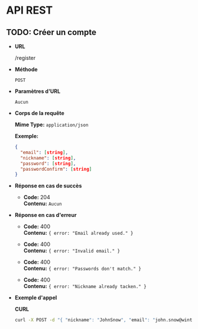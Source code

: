# API REST

## TODO: Créer un compte

* **URL**

  /register

* **Méthode**

  `POST`

* **Paramètres d'URL**

  `Aucun`

* **Corps de la requête**

	**Mime Type:** `application/json`

  **Exemple:**
  
  ```json
  {
    "email": [string],
    "nickname": [string],
    "password": [string],
    "passwordConfirm": [string]
  }
  ```

* **Réponse en cas de succès**

  * **Code:** 204<br />
    **Contenu:** `Aucun`

* **Réponse en cas d'erreur**

  * **Code:** 400<br />
    **Contenu:** `{ error: "Email already used." }`

  * **Code:** 400<br />
    **Contenu:** `{ error: "Invalid email." }`

  * **Code:** 400<br />
    **Contenu:** `{ error: "Passwords don't match." }`

  * **Code:** 400<br />
    **Contenu:** `{ error: "Nickname already tacken." }`

* **Exemple d'appel**

  **CURL**
  
  ```bash
  curl -X POST -d "{ "nickname": "JohnSnow", "email": "john.snow@winterfell.com", "password": "Winter is coming", "passwordConfirm": "Winter is coming" }" http://warp/register
  ```